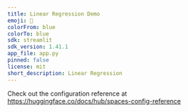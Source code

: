 ```yaml
---
title: Linear Regression Demo
emoji: 🐠
colorFrom: blue
colorTo: blue
sdk: streamlit
sdk_version: 1.41.1
app_file: app.py
pinned: false
license: mit
short_description: Linear Regression
---
```


Check out the configuration reference at https://huggingface.co/docs/hub/spaces-config-reference
